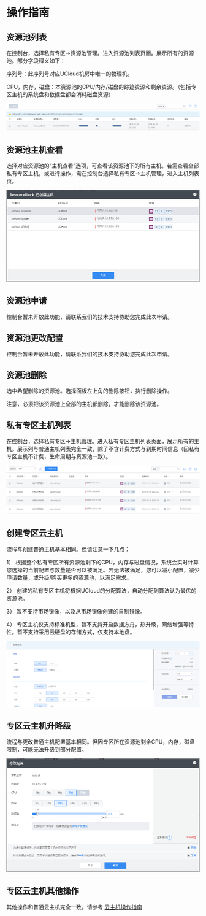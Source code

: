 # 操作指南



## 资源池列表

在控制台，选择私有专区-\>资源池管理。进入资源池列表页面。展示所有的资源池。部分字段释义如下：

序列号：此序列号对应UCloud机房中唯一的物理机。

CPU，内存，磁盘：本资源池的CPU/内存/磁盘的踪迹资源和剩余资源。（包括专区主机的系统盘和数据盘都会消耗磁盘资源）

![image](/images/udset1.png)

## 资源池主机查看

选择对应资源池的“主机查看”选项，可查看该资源池下的所有主机。若需查看全部私有专区主机，或进行操作，需在控制台选择私有专区-\>主机管理，进入主机列表页。

![image](/images/udset2.png)

## 资源池申请

控制台暂未开放此功能，请联系我们的技术支持协助您完成此次申请。

## 资源池更改配置

控制台暂未开放此功能，请联系我们的技术支持协助您完成此次申请。

## 资源池删除

选中希望删除的资源池。选择面板左上角的删除按钮，执行删除操作。

注意，必须把该资源池上全部的主机都删除，才能删除该资源池。

## 私有专区主机列表

在控制台，选择私有专区-\>主机管理。进入私有专区主机列表页面，展示所有的主机。展示列与普通主机列表完全一致，除了不含计费方式与到期时间信息（因私有专区主机不计费，生命周期与资源池一致）。

![image](/images/udset3.png)

## 创建专区云主机

流程与创建普通主机基本相同。但请注意一下几点：

1）
根据整个私有专区所有资源池剩下的CPU，内存与磁盘情况，系统会实时计算您选择的当前配置与数量是否可以被满足。若无法被满足，您可以减小配置，减少申请数量，或升级/购买更多的资源池，以满足需求。

2） 创建的私有专区主机将根据UCloud的分配算法，自动分配到算法认为最优的资源池。

3） 暂不支持市场镜像，以及从市场镜像创建的自制镜像。

4） 专区主机仅支持标准机型，暂不支持开启数据方舟，热升级，网络增强等特性。暂不支持采用云硬盘的存储方式，仅支持本地盘。

![image](/images/udset4.png)

## 专区云主机升降级

流程与更改普通主机配置基本相同。但因专区所在资源池剩余CPU，内存，磁盘限制，可能无法升级到部分配置。

![image](/images/udset5.png)

## 专区云主机其他操作

其他操作和普通云主机完全一致。请参考 [云主机操作指南](/compute/uhost/guide/nav)
